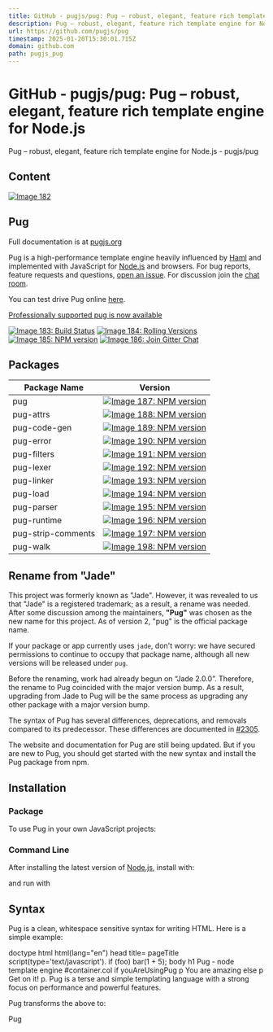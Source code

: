 ```yaml
---
title: GitHub - pugjs/pug: Pug – robust, elegant, feature rich template engine for Node.js
description: Pug – robust, elegant, feature rich template engine for Node.js - pugjs/pug
url: https://github.com/pugjs/pug
timestamp: 2025-01-20T15:30:01.715Z
domain: github.com
path: pugjs_pug
---
```


# GitHub - pugjs/pug: Pug – robust, elegant, feature rich template engine for Node.js


Pug – robust, elegant, feature rich template engine for Node.js - pugjs/pug


## Content

[![Image 182](https://camo.githubusercontent.com/5cdfb20caa55e8f5833718e752040101adc9567ddf5a8bbfac98fc75fcee531e/68747470733a2f2f63646e2e7261776769742e636f6d2f7075676a732f7075672d6c6f676f2f656563343336636565386664396431373236643738333963626539396431663639343639326330632f5356472f7075672d66696e616c2d6c6f676f2d5f2d636f6c6f75722d3132382e737667)](https://pugjs.org/)

Pug
---

[](https://github.com/pugjs/pug?screenshot=true#pug)

Full documentation is at [pugjs.org](https://pugjs.org/)

Pug is a high-performance template engine heavily influenced by [Haml](http://haml.info/) and implemented with JavaScript for [Node.js](http://nodejs.org/) and browsers. For bug reports, feature requests and questions, [open an issue](https://github.com/pugjs/pug/issues/new). For discussion join the [chat room](https://gitter.im/pugjs/pug).

You can test drive Pug online [here](https://pugjs.org/).

[Professionally supported pug is now available](https://tidelift.com/subscription/pkg/npm-pug?utm_source=npm-pug&utm_medium=referral&utm_campaign=readme)

[![Image 183: Build Status](https://camo.githubusercontent.com/e5adcbbf20c903798db63e80a7a8d5b597531a6711cc8ee4bcae4f396f948783/68747470733a2f2f696d672e736869656c64732e696f2f6769746875622f776f726b666c6f772f7374617475732f7075676a732f7075672f546573742f6d61737465723f7374796c653d666f722d7468652d6261646765)](https://github.com/pugjs/pug/actions?query=workflow%3ATest+branch%3Amaster) [![Image 184: Rolling Versions](https://camo.githubusercontent.com/8d1c8a11e6350a864668f5fe227edb6abdecc0187ebed1ac2012db79e2bb7bd2/68747470733a2f2f696d672e736869656c64732e696f2f62616467652f526f6c6c696e6725323056657273696f6e732d456e61626c65642d627269676874677265656e3f7374796c653d666f722d7468652d6261646765)](https://rollingversions.com/pugjs/pug) [![Image 185: NPM version](https://camo.githubusercontent.com/fa3b43751a1f68f86ec640e61071f7e8c98de8bb17ead15e04a586d04e8b5edd/68747470733a2f2f696d672e736869656c64732e696f2f6e706d2f762f7075673f7374796c653d666f722d7468652d6261646765)](https://www.npmjs.com/package/pug) [![Image 186: Join Gitter Chat](https://camo.githubusercontent.com/07dbf09f9ee5e6f5e347837fd826f343b6930efdf2008153f4b42375d4a2ba8b/68747470733a2f2f696d672e736869656c64732e696f2f62616467652f6769747465722d6a6f696e253230636861742532302545322538362539322d627269676874677265656e2e7376673f7374796c653d666f722d7468652d6261646765)](https://gitter.im/pugjs/pug?utm_source=badge&utm_medium=badge&utm_campaign=pr-badge&utm_content=badge)

Packages
--------

[](https://github.com/pugjs/pug?screenshot=true#packages)

| Package Name | Version |
| --- | --- |
| pug | [![Image 187: NPM version](https://camo.githubusercontent.com/fa3b43751a1f68f86ec640e61071f7e8c98de8bb17ead15e04a586d04e8b5edd/68747470733a2f2f696d672e736869656c64732e696f2f6e706d2f762f7075673f7374796c653d666f722d7468652d6261646765)](https://www.npmjs.com/package/pug) |
| pug-attrs | [![Image 188: NPM version](https://camo.githubusercontent.com/4be5caaf451c1994d49e07038352a026484e60560af49f8bf6696e4e4fab7ca2/68747470733a2f2f696d672e736869656c64732e696f2f6e706d2f762f7075672d61747472733f7374796c653d666f722d7468652d6261646765)](https://www.npmjs.com/package/pug-attrs) |
| pug-code-gen | [![Image 189: NPM version](https://camo.githubusercontent.com/7701d363b746b15452422c201b27ed01ba5fa6564ea132dc732fb56bdcedf5f9/68747470733a2f2f696d672e736869656c64732e696f2f6e706d2f762f7075672d636f64652d67656e3f7374796c653d666f722d7468652d6261646765)](https://www.npmjs.com/package/pug-code-gen) |
| pug-error | [![Image 190: NPM version](https://camo.githubusercontent.com/ceb9b4695a45eaea70ad1efb6e45ae65db02a081f28c151bc3e3d47ac0f71340/68747470733a2f2f696d672e736869656c64732e696f2f6e706d2f762f7075672d6572726f723f7374796c653d666f722d7468652d6261646765)](https://www.npmjs.com/package/pug-error) |
| pug-filters | [![Image 191: NPM version](https://camo.githubusercontent.com/d7b4b05536e3219be5e7c65a152284f74cb466047914cec89526d960d93b732c/68747470733a2f2f696d672e736869656c64732e696f2f6e706d2f762f7075672d66696c746572733f7374796c653d666f722d7468652d6261646765)](https://www.npmjs.com/package/pug-filters) |
| pug-lexer | [![Image 192: NPM version](https://camo.githubusercontent.com/c2187bffc6b6d3a716fd227b2cd12a22176f04ef63264714145c8d70082287b1/68747470733a2f2f696d672e736869656c64732e696f2f6e706d2f762f7075672d6c657865723f7374796c653d666f722d7468652d6261646765)](https://www.npmjs.com/package/pug-lexer) |
| pug-linker | [![Image 193: NPM version](https://camo.githubusercontent.com/1ad88df42745b514be19caced6bbfac7f362b75eae47a9a1a777b12b1878b66a/68747470733a2f2f696d672e736869656c64732e696f2f6e706d2f762f7075672d6c696e6b65723f7374796c653d666f722d7468652d6261646765)](https://www.npmjs.com/package/pug-linker) |
| pug-load | [![Image 194: NPM version](https://camo.githubusercontent.com/e57eb47e28c4066d7d1c15d9dfc3d6ae62f59fb0631523904ef14120e0641b0e/68747470733a2f2f696d672e736869656c64732e696f2f6e706d2f762f7075672d6c6f61643f7374796c653d666f722d7468652d6261646765)](https://www.npmjs.com/package/pug-load) |
| pug-parser | [![Image 195: NPM version](https://camo.githubusercontent.com/3529e2180cda21872cace4ab2fae14de3455f1f8cf9596e7f3ce505e96e707dc/68747470733a2f2f696d672e736869656c64732e696f2f6e706d2f762f7075672d7061727365723f7374796c653d666f722d7468652d6261646765)](https://www.npmjs.com/package/pug-parser) |
| pug-runtime | [![Image 196: NPM version](https://camo.githubusercontent.com/a777af892be16bb5aa6b1d8da643735d0c42b560c1424e09d027c9a37340a1f1/68747470733a2f2f696d672e736869656c64732e696f2f6e706d2f762f7075672d72756e74696d653f7374796c653d666f722d7468652d6261646765)](https://www.npmjs.com/package/pug-runtime) |
| pug-strip-comments | [![Image 197: NPM version](https://camo.githubusercontent.com/d004d18af9f5068264779d187a40a7106e48ed5bc8b927ff9cd8ae46cd9160a4/68747470733a2f2f696d672e736869656c64732e696f2f6e706d2f762f7075672d73747269702d636f6d6d656e74733f7374796c653d666f722d7468652d6261646765)](https://www.npmjs.com/package/pug-strip-comments) |
| pug-walk | [![Image 198: NPM version](https://camo.githubusercontent.com/5fe8f1edb5c1405d04ae47a81040dc11d85b50dc4841e666599cb871433ecdaf/68747470733a2f2f696d672e736869656c64732e696f2f6e706d2f762f7075672d77616c6b3f7374796c653d666f722d7468652d6261646765)](https://www.npmjs.com/package/pug-walk) |

Rename from "Jade"
------------------

[](https://github.com/pugjs/pug?screenshot=true#rename-from-jade)

This project was formerly known as "Jade". However, it was revealed to us that "Jade" is a registered trademark; as a result, a rename was needed. After some discussion among the maintainers, **"Pug"** was chosen as the new name for this project. As of version 2, "pug" is the official package name.

If your package or app currently uses `jade`, don't worry: we have secured permissions to continue to occupy that package name, although all new versions will be released under `pug`.

Before the renaming, work had already begun on “Jade 2.0.0”. Therefore, the rename to Pug coincided with the major version bump. As a result, upgrading from Jade to Pug will be the same process as upgrading any other package with a major version bump.

The syntax of Pug has several differences, deprecations, and removals compared to its predecessor. These differences are documented in [#2305](https://github.com/pugjs/pug/issues/2305).

The website and documentation for Pug are still being updated. But if you are new to Pug, you should get started with the new syntax and install the Pug package from npm.

Installation
------------

[](https://github.com/pugjs/pug?screenshot=true#installation)

### Package

[](https://github.com/pugjs/pug?screenshot=true#package)

To use Pug in your own JavaScript projects:

### Command Line

[](https://github.com/pugjs/pug?screenshot=true#command-line)

After installing the latest version of [Node.js](http://nodejs.org/), install with:

and run with

Syntax
------

[](https://github.com/pugjs/pug?screenshot=true#syntax)

Pug is a clean, whitespace sensitive syntax for writing HTML. Here is a simple example:

doctype html
html(lang\="en")
  head
    title\= pageTitle
    script(type\='text/javascript').
      if (foo) bar(1 + 5);
  body
    h1 Pug - node template engine
    #container.col
      if youAreUsingPug
        p You are amazing
      else
        p Get on it!
      p.
        Pug is a terse and simple templating language with a
        strong focus on performance and powerful features.

Pug transforms the above to:

<!DOCTYPE html\>
<html lang\="en"\>
  <head\>
    <title\>Pug</title\>
    <script type\="text/javascript"\>
      if (foo) bar(1 + 5);
    </script\>
  </head\>
  <body\>
    <h1\>Pug - node template engine</h1\>
    <div id\="container" class\="col"\>
      <p\>You are amazing</p\>
      <p\>
        Pug is a terse and simple templating language with a strong focus on
        performance and powerful features.
      </p\>
    </div\>
  </body\>
</html\>

API
---

[](https://github.com/pugjs/pug?screenshot=true#api)

For full API, see [pugjs.org/api/reference.html](https://pugjs.org/api/reference.html)

var pug \= require('pug');

// compile
var fn \= pug.compile('string of pug', options);
var html \= fn(locals);

// render
var html \= pug.render('string of pug', merge(options, locals));

// renderFile
var html \= pug.renderFile('filename.pug', merge(options, locals));

### Options

[](https://github.com/pugjs/pug?screenshot=true#options)

*   `filename` Used in exceptions, and required when using includes
*   `compileDebug` When `false` no debug instrumentation is compiled
*   `pretty` Add pretty-indentation whitespace to output _(`false` by default)_

Browser Support
---------------

[](https://github.com/pugjs/pug?screenshot=true#browser-support)

The latest version of pug can be [downloaded for the browser in standalone form](https://pugjs.org/js/pug.js). It only supports the very latest browsers, though, and is a large file. It is recommended that you pre-compile your pug templates to JavaScript.

To compile a template for use on the client using the command line, do:

$ pug --client --no-debug filename.pug

which will produce `filename.js` containing the compiled template.

Tutorials
---------

[](https://github.com/pugjs/pug?screenshot=true#tutorials)

*   cssdeck interactive [Pug syntax tutorial](http://cssdeck.com/labs/learning-the-jade-templating-engine-syntax)
*   cssdeck interactive [Pug logic tutorial](http://cssdeck.com/labs/jade-templating-tutorial-codecast-part-2)
*   [Pug について。](https://gist.github.com/japboy/5402844) (A Japanese Tutorial)

Implementations in other languages
----------------------------------

[](https://github.com/pugjs/pug?screenshot=true#implementations-in-other-languages)

### Ports in other languages

[](https://github.com/pugjs/pug?screenshot=true#ports-in-other-languages)

Ports to other languages, with very close syntax:

*   [PHP](https://github.com/pug-php/pug)
*   [Java](https://github.com/neuland/jade4j)
*   [Python](https://github.com/kakulukia/pypugjs)
*   [Ruby](https://github.com/yivo/pug-ruby)
*   [C# (ASP.NET Core)](https://github.com/AspNetMonsters/pugzor)
*   [RPG/ILE](https://github.com/WorksOfLiam/apug)

### Equivalents in other languages

[](https://github.com/pugjs/pug?screenshot=true#equivalents-in-other-languages)

Templates engines for other languages with a different syntax, but a similar philosophy:

*   [Scaml for Scala](https://scalate.github.io/scalate/documentation/scaml-reference.html)
*   [Slim for Ruby](https://github.com/slim-template/slim) (should not be confused with Slim PHP framework)
*   [HAML for Ruby](http://haml.info/)

### Framework implementations/adapters

[](https://github.com/pugjs/pug?screenshot=true#framework-implementationsadapters)

Embedded view engines for frameworks:

*   [Laravel](https://github.com/BKWLD/laravel-pug)
*   [Symfony](https://github.com/pug-php/pug-symfony)
*   [Phalcon](https://github.com/pug-php/pug-phalcon)
*   [CodeIgniter](https://github.com/pug-php/ci-pug-engine)
*   [Yii 2](https://github.com/pug-php/pug-yii2)
*   [Slim 3](https://github.com/pug-php/pug-slim)
*   [Silex (implementation example)](https://gist.github.com/kylekatarnls/ba13e4361ab14f4ff5d2a5775eb0cc10)
*   [Lumen](https://github.com/BKWLD/laravel-pug#use-in-lumen)
*   [Rails](https://github.com/yivo/pug-rails)

### CMS plugins

[](https://github.com/pugjs/pug?screenshot=true#cms-plugins)

*   [WordPress](https://github.com/welaika/wordless)

Additional Resources
--------------------

[](https://github.com/pugjs/pug?screenshot=true#additional-resources)

*   [Emacs Mode](https://github.com/brianc/jade-mode)
*   [Vim Syntax](https://github.com/digitaltoad/vim-pug)
*   [TextMate Bundle](http://github.com/miksago/jade-tmbundle)
*   [Coda/SubEtha syntax Mode](https://github.com/aaronmccall/jade.mode)
*   [html2pug](https://github.com/donpark/html2jade) converter
*   [pug2php](https://github.com/SE7ENSKY/jade2php) converter
*   [Pug Server](https://github.com/ctrlaltdev/pug-server) Ideal for building local prototypes apart from any application
*   [cache-pug-templates](https://github.com/ladjs/cache-pug-templates) Cache Pug templates for [Lad](https://github.com/ladjs/lad)/[Koa](https://github.com/koajs/koa)/[Express](https://github.com/expressjs/express)/[Connect](https://github.com/senchalabs/connect) with [Redis](https://redis.io/)
*   [Prettier Plugin](https://github.com/prettier/plugin-pug)

Backers
-------

[](https://github.com/pugjs/pug?screenshot=true#backers)

Support us with a monthly donation and help us continue our activities. \[[Become a backer](https://opencollective.com/pug#backer)\]

[![Image 199](https://camo.githubusercontent.com/9cb77bcb00d9ef4e7da99ac1732ed5a3e626e856156ad6be53d67123737b562b/68747470733a2f2f6f70656e636f6c6c6563746976652e636f6d2f7075672f6261636b65722f302f6176617461722e737667)](https://opencollective.com/pug/backer/0/website) [![Image 200](https://camo.githubusercontent.com/c66206c4d1be61129f630d62eb5b0394adce937a0824010d450a84d860aff257/68747470733a2f2f6f70656e636f6c6c6563746976652e636f6d2f7075672f6261636b65722f312f6176617461722e737667)](https://opencollective.com/pug/backer/1/website) [![Image 201](https://camo.githubusercontent.com/6bea967af3b122a0d25e8180f444e0b36bba2576d525ac0ed043b5be1319c624/68747470733a2f2f6f70656e636f6c6c6563746976652e636f6d2f7075672f6261636b65722f322f6176617461722e737667)](https://opencollective.com/pug/backer/2/website) [![Image 202](https://camo.githubusercontent.com/88d290faf44d25b66928781fdb31aa77ca3954acd57261d417373cb6c9a028f6/68747470733a2f2f6f70656e636f6c6c6563746976652e636f6d2f7075672f6261636b65722f332f6176617461722e737667)](https://opencollective.com/pug/backer/3/website) [![Image 203](https://camo.githubusercontent.com/52e51a701d775ba471da47b7c7c9b6e5382db1c36af65165fce66229df0eb0d2/68747470733a2f2f6f70656e636f6c6c6563746976652e636f6d2f7075672f6261636b65722f342f6176617461722e737667)](https://opencollective.com/pug/backer/4/website) [![Image 204](https://camo.githubusercontent.com/a9c8f8aa4e8a1ee6e005b82462c87c4c7982956d09e28e7c43a30303f47f2c95/68747470733a2f2f6f70656e636f6c6c6563746976652e636f6d2f7075672f6261636b65722f352f6176617461722e737667)](https://opencollective.com/pug/backer/5/website) [![Image 205](https://camo.githubusercontent.com/2185d447567bf0565318ccadba75621c1be8424042def7f3ec0e71b983a5930f/68747470733a2f2f6f70656e636f6c6c6563746976652e636f6d2f7075672f6261636b65722f362f6176617461722e737667)](https://opencollective.com/pug/backer/6/website) [![Image 206](https://camo.githubusercontent.com/5b17d4c913606ffe9b0b137ebfc7bf3b4e7e6b841ef34335e53dfbc1b5e7b49f/68747470733a2f2f6f70656e636f6c6c6563746976652e636f6d2f7075672f6261636b65722f372f6176617461722e737667)](https://opencollective.com/pug/backer/7/website) [![Image 207](https://camo.githubusercontent.com/ad5e9dec4c345b6386c883f211ff5222fe87ce2be770b4ca0827f0a983e7720c/68747470733a2f2f6f70656e636f6c6c6563746976652e636f6d2f7075672f6261636b65722f382f6176617461722e737667)](https://opencollective.com/pug/backer/8/website) [![Image 208](https://camo.githubusercontent.com/faed89489df97dec96f6fce38aa95bbc480a520b09a3b9b2c3042e39ab54a356/68747470733a2f2f6f70656e636f6c6c6563746976652e636f6d2f7075672f6261636b65722f392f6176617461722e737667)](https://opencollective.com/pug/backer/9/website) [![Image 209](https://camo.githubusercontent.com/1c437e280bde64a6d7a5437d3835d9811f1a3cd53ddac70b741400a4c39389f1/68747470733a2f2f6f70656e636f6c6c6563746976652e636f6d2f7075672f6261636b65722f31302f6176617461722e737667)](https://opencollective.com/pug/backer/10/website) [![Image 210](https://camo.githubusercontent.com/105803385542d6da1b0761dd9af24fbc14e5ecbe456afb55b4cf6ece7f07c6e1/68747470733a2f2f6f70656e636f6c6c6563746976652e636f6d2f7075672f6261636b65722f31312f6176617461722e737667)](https://opencollective.com/pug/backer/11/website) [![Image 211](https://camo.githubusercontent.com/cc10812a858b1599cd577f8c0cfa6336ede4ad029463d6abb02eae0575431817/68747470733a2f2f6f70656e636f6c6c6563746976652e636f6d2f7075672f6261636b65722f31322f6176617461722e737667)](https://opencollective.com/pug/backer/12/website) [![Image 212](https://camo.githubusercontent.com/260dd7893ee9ec82fa2bf2efe8d8502e685fdab14a491bba369804862c947e5e/68747470733a2f2f6f70656e636f6c6c6563746976652e636f6d2f7075672f6261636b65722f31332f6176617461722e737667)](https://opencollective.com/pug/backer/13/website) [![Image 213](https://camo.githubusercontent.com/5da5508d0ee51174e29a5b0fab721782c2b9f9e60bc115225bb1f3f4cad08dec/68747470733a2f2f6f70656e636f6c6c6563746976652e636f6d2f7075672f6261636b65722f31342f6176617461722e737667)](https://opencollective.com/pug/backer/14/website) [![Image 214](https://camo.githubusercontent.com/623a367b2c589a345e640ce9a774c10d0b6f7924e6d5c2492eebf25281702e25/68747470733a2f2f6f70656e636f6c6c6563746976652e636f6d2f7075672f6261636b65722f31352f6176617461722e737667)](https://opencollective.com/pug/backer/15/website) [![Image 215](https://camo.githubusercontent.com/0efb932eddd51f960f6c15311e8484d385e7fe6f4130d6891bfeb4ce0effc6a6/68747470733a2f2f6f70656e636f6c6c6563746976652e636f6d2f7075672f6261636b65722f31362f6176617461722e737667)](https://opencollective.com/pug/backer/16/website) [![Image 216](https://camo.githubusercontent.com/72e4f5e06afe5366c089874ae498cc631c6638f2543d31927f72a72853453a37/68747470733a2f2f6f70656e636f6c6c6563746976652e636f6d2f7075672f6261636b65722f31372f6176617461722e737667)](https://opencollective.com/pug/backer/17/website) [![Image 217](https://camo.githubusercontent.com/753c323313182e2de490e7ff01db7d1afbbca8a3ec12dfc9b560db53489b2d32/68747470733a2f2f6f70656e636f6c6c6563746976652e636f6d2f7075672f6261636b65722f31382f6176617461722e737667)](https://opencollective.com/pug/backer/18/website) [![Image 218](https://camo.githubusercontent.com/8a9c2347c9e5252a79ced0fc5293a01626a71bb53748a60d81381152951c86d0/68747470733a2f2f6f70656e636f6c6c6563746976652e636f6d2f7075672f6261636b65722f31392f6176617461722e737667)](https://opencollective.com/pug/backer/19/website) [![Image 219](https://camo.githubusercontent.com/0ddd9d4b423d09213a44098ca707db019b257286d1248d39c104cad6b779390d/68747470733a2f2f6f70656e636f6c6c6563746976652e636f6d2f7075672f6261636b65722f32302f6176617461722e737667)](https://opencollective.com/pug/backer/20/website) [![Image 220](https://camo.githubusercontent.com/61da2ba95f7e91e2ec8d04c5034f155b696cae99de07c2428a852d54b91dbd2a/68747470733a2f2f6f70656e636f6c6c6563746976652e636f6d2f7075672f6261636b65722f32312f6176617461722e737667)](https://opencollective.com/pug/backer/21/website) [![Image 221](https://camo.githubusercontent.com/3cca787b04e87c0fb9f75703044a81504260976b84ed494cc77bf6c84c3a375b/68747470733a2f2f6f70656e636f6c6c6563746976652e636f6d2f7075672f6261636b65722f32322f6176617461722e737667)](https://opencollective.com/pug/backer/22/website) [![Image 222](https://camo.githubusercontent.com/64476dd9db868db44e5a7e1439ef530ab5922facd4838e61b1655936824c8dfe/68747470733a2f2f6f70656e636f6c6c6563746976652e636f6d2f7075672f6261636b65722f32332f6176617461722e737667)](https://opencollective.com/pug/backer/23/website) [![Image 223](https://camo.githubusercontent.com/27ae2f4150bc7b3354b30055332ea384eea2920b024cbe2764c2f112e52fc065/68747470733a2f2f6f70656e636f6c6c6563746976652e636f6d2f7075672f6261636b65722f32342f6176617461722e737667)](https://opencollective.com/pug/backer/24/website) [![Image 224](https://camo.githubusercontent.com/5503d47e9a8d8ebf4c7328392e2302724dee2031fb384e261097c5acefcb3379/68747470733a2f2f6f70656e636f6c6c6563746976652e636f6d2f7075672f6261636b65722f32352f6176617461722e737667)](https://opencollective.com/pug/backer/25/website) [![Image 225](https://camo.githubusercontent.com/fdc9ffe4d32a0e6283514e26321eb790b18cd5fa1c513f836aced2576fd392fd/68747470733a2f2f6f70656e636f6c6c6563746976652e636f6d2f7075672f6261636b65722f32362f6176617461722e737667)](https://opencollective.com/pug/backer/26/website) [![Image 226](https://camo.githubusercontent.com/088a39589ce0f1aa7eb5719a53050112ef36515d00e17c99e400df60e8cb8cb2/68747470733a2f2f6f70656e636f6c6c6563746976652e636f6d2f7075672f6261636b65722f32372f6176617461722e737667)](https://opencollective.com/pug/backer/27/website) [![Image 227](https://camo.githubusercontent.com/9a079c2e1e58728dee97a505df549b1f119dc97f0909bf69c0f086b01b2a52c9/68747470733a2f2f6f70656e636f6c6c6563746976652e636f6d2f7075672f6261636b65722f32382f6176617461722e737667)](https://opencollective.com/pug/backer/28/website) [![Image 228](https://camo.githubusercontent.com/6c7ec8a859866c8797b110b93ba340ba17d90abf98a3dfa94a86937b390922eb/68747470733a2f2f6f70656e636f6c6c6563746976652e636f6d2f7075672f6261636b65722f32392f6176617461722e737667)](https://opencollective.com/pug/backer/29/website)

Sponsors
--------

[](https://github.com/pugjs/pug?screenshot=true#sponsors)

Become a sponsor and get your logo on our README on GitHub with a link to your site. \[[Become a sponsor](https://opencollective.com/pug#sponsor)\]

[![Image 229](https://camo.githubusercontent.com/a39a1182313025cc10e7ee9f8f36daff8f58a151339a15e725d964852ef9351a/68747470733a2f2f6f70656e636f6c6c6563746976652e636f6d2f7075672f73706f6e736f722f302f6176617461722e737667)](https://opencollective.com/pug/sponsor/0/website) [![Image 230](https://camo.githubusercontent.com/69cb55d9a52d71472e263b66d21df5b9c02098e49e6229649d00366d73eb6c21/68747470733a2f2f6f70656e636f6c6c6563746976652e636f6d2f7075672f73706f6e736f722f312f6176617461722e737667)](https://opencollective.com/pug/sponsor/1/website) [![Image 231](https://camo.githubusercontent.com/c35683a9d9be057bf9e4890d16291b7a5facdbb8845b8a5217c7a5372756fda5/68747470733a2f2f6f70656e636f6c6c6563746976652e636f6d2f7075672f73706f6e736f722f322f6176617461722e737667)](https://opencollective.com/pug/sponsor/2/website) [![Image 232](https://camo.githubusercontent.com/6d48b6d260cb1f133d9a439b6d5e4c18e9903dcdc0cfa395dc69c2fc8281bb0b/68747470733a2f2f6f70656e636f6c6c6563746976652e636f6d2f7075672f73706f6e736f722f332f6176617461722e737667)](https://opencollective.com/pug/sponsor/3/website) [![Image 233](https://camo.githubusercontent.com/08478db7445d2cb9e832e0ecb176d3ead9fafd29264a5872ac8e618454587ffe/68747470733a2f2f6f70656e636f6c6c6563746976652e636f6d2f7075672f73706f6e736f722f342f6176617461722e737667)](https://opencollective.com/pug/sponsor/4/website) [![Image 234](https://camo.githubusercontent.com/6bb9db0f0dc40d389327171da0c0dc4edf619d1b3a90adeb2296a37e6fa78e02/68747470733a2f2f6f70656e636f6c6c6563746976652e636f6d2f7075672f73706f6e736f722f352f6176617461722e737667)](https://opencollective.com/pug/sponsor/5/website) [![Image 235](https://camo.githubusercontent.com/6ecc22ea77f08daeb14a4571229adb9ee942b0ba7abff957ff511cfe86436aca/68747470733a2f2f6f70656e636f6c6c6563746976652e636f6d2f7075672f73706f6e736f722f362f6176617461722e737667)](https://opencollective.com/pug/sponsor/6/website) [![Image 236](https://camo.githubusercontent.com/11aa1c3aded1632c9a625c5ebf85db62851075a16102e5fc03bb584ee085f429/68747470733a2f2f6f70656e636f6c6c6563746976652e636f6d2f7075672f73706f6e736f722f372f6176617461722e737667)](https://opencollective.com/pug/sponsor/7/website) [![Image 237](https://camo.githubusercontent.com/84772ab9e1ae4bd81cd3846a4b6f325a2e93b369d55a77505029a32fbe146e85/68747470733a2f2f6f70656e636f6c6c6563746976652e636f6d2f7075672f73706f6e736f722f382f6176617461722e737667)](https://opencollective.com/pug/sponsor/8/website) [![Image 238](https://camo.githubusercontent.com/6ef7a83684203811cc0146469e07eaa7c25aee27183b4d83f25aea508b7698c2/68747470733a2f2f6f70656e636f6c6c6563746976652e636f6d2f7075672f73706f6e736f722f392f6176617461722e737667)](https://opencollective.com/pug/sponsor/9/website) [![Image 239](https://camo.githubusercontent.com/38c2fc70a6090e06153105140447b489065c303d88bc414fee694f9c4b3e55c1/68747470733a2f2f6f70656e636f6c6c6563746976652e636f6d2f7075672f73706f6e736f722f31302f6176617461722e737667)](https://opencollective.com/pug/sponsor/10/website) [![Image 240](https://camo.githubusercontent.com/dca6dda936975c4363147b15f9e0aaa8215e454e96aca90505734871f6584c0c/68747470733a2f2f6f70656e636f6c6c6563746976652e636f6d2f7075672f73706f6e736f722f31312f6176617461722e737667)](https://opencollective.com/pug/sponsor/11/website) [![Image 241](https://camo.githubusercontent.com/2db36e4747c27af65ae7a2c79540a64ac8f8bdf8ec83495161da9a7e81ebc9cb/68747470733a2f2f6f70656e636f6c6c6563746976652e636f6d2f7075672f73706f6e736f722f31322f6176617461722e737667)](https://opencollective.com/pug/sponsor/12/website) [![Image 242](https://camo.githubusercontent.com/425a742a1b4fe5b74ad5f935e4cf2213acd4f178689efe2c61dcd78b46f9fdcc/68747470733a2f2f6f70656e636f6c6c6563746976652e636f6d2f7075672f73706f6e736f722f31332f6176617461722e737667)](https://opencollective.com/pug/sponsor/13/website) [![Image 243](https://camo.githubusercontent.com/048bf66c008a26841c68de6afa2d96ee120f60facc400c87daa56f9bc04db7f5/68747470733a2f2f6f70656e636f6c6c6563746976652e636f6d2f7075672f73706f6e736f722f31342f6176617461722e737667)](https://opencollective.com/pug/sponsor/14/website) [![Image 244](https://camo.githubusercontent.com/415f150436d9d78ee76821f83956b6358e65a34c5aafa34ec1be85240ed881f3/68747470733a2f2f6f70656e636f6c6c6563746976652e636f6d2f7075672f73706f6e736f722f31352f6176617461722e737667)](https://opencollective.com/pug/sponsor/15/website) [![Image 245](https://camo.githubusercontent.com/d2ad4a69f81ada551f508ecc8991c2f1cc8d3cc55534702b9b44ca7649cfd2c2/68747470733a2f2f6f70656e636f6c6c6563746976652e636f6d2f7075672f73706f6e736f722f31362f6176617461722e737667)](https://opencollective.com/pug/sponsor/16/website) [![Image 246](https://camo.githubusercontent.com/f720056bf0594507c94975884e3bc7cdd094c23ec0e87b09f2e4d2eef463f7a4/68747470733a2f2f6f70656e636f6c6c6563746976652e636f6d2f7075672f73706f6e736f722f31372f6176617461722e737667)](https://opencollective.com/pug/sponsor/17/website) [![Image 247](https://camo.githubusercontent.com/3127173761da843a3e30fea5ec8b7ec616b300b7ae82f8d48047038208c25fed/68747470733a2f2f6f70656e636f6c6c6563746976652e636f6d2f7075672f73706f6e736f722f31382f6176617461722e737667)](https://opencollective.com/pug/sponsor/18/website) [![Image 248](https://camo.githubusercontent.com/462d4bf882c7e6da7013d41afec361babdeccb9fd319ab4d7aa36866610916b0/68747470733a2f2f6f70656e636f6c6c6563746976652e636f6d2f7075672f73706f6e736f722f31392f6176617461722e737667)](https://opencollective.com/pug/sponsor/19/website) [![Image 249](https://camo.githubusercontent.com/32afe3fda79b67819b8769942dca743b6968357c88fb44f8e4f259eac928a8b1/68747470733a2f2f6f70656e636f6c6c6563746976652e636f6d2f7075672f73706f6e736f722f32302f6176617461722e737667)](https://opencollective.com/pug/sponsor/20/website) [![Image 250](https://camo.githubusercontent.com/79f68c430b8767298c0f3267d9e7da6acdbbb81852fa6d578bad9bf3f43002bd/68747470733a2f2f6f70656e636f6c6c6563746976652e636f6d2f7075672f73706f6e736f722f32312f6176617461722e737667)](https://opencollective.com/pug/sponsor/21/website) [![Image 251](https://camo.githubusercontent.com/29c96cf8992705072f07ee18fdd7225ca4c04167a26e234adac4a16e4610a93e/68747470733a2f2f6f70656e636f6c6c6563746976652e636f6d2f7075672f73706f6e736f722f32322f6176617461722e737667)](https://opencollective.com/pug/sponsor/22/website) [![Image 252](https://camo.githubusercontent.com/090bc3223ff78d1a67b1d6d1c2523518d6f8b35148fd6cf53e6cb6db6fdcfb2d/68747470733a2f2f6f70656e636f6c6c6563746976652e636f6d2f7075672f73706f6e736f722f32332f6176617461722e737667)](https://opencollective.com/pug/sponsor/23/website) [![Image 253](https://camo.githubusercontent.com/9949631bbdc425328335bd2a6da82d00bd081c7c8e3ea44c96d182766c3059d7/68747470733a2f2f6f70656e636f6c6c6563746976652e636f6d2f7075672f73706f6e736f722f32342f6176617461722e737667)](https://opencollective.com/pug/sponsor/24/website) [![Image 254](https://camo.githubusercontent.com/64771a1ac71a37adea9b58628dcd576c7b0ae4a5df2b006bd48cf3071308a08a/68747470733a2f2f6f70656e636f6c6c6563746976652e636f6d2f7075672f73706f6e736f722f32352f6176617461722e737667)](https://opencollective.com/pug/sponsor/25/website) [![Image 255](https://camo.githubusercontent.com/22a5bd9fc81b0251f353735cfe671fdc188fc5d75cca7d2807f52314e1f35055/68747470733a2f2f6f70656e636f6c6c6563746976652e636f6d2f7075672f73706f6e736f722f32362f6176617461722e737667)](https://opencollective.com/pug/sponsor/26/website) [![Image 256](https://camo.githubusercontent.com/c475ddfcc73f76e5d9c6d978c32a993c51045986e97895109b900b7ecf2eb5de/68747470733a2f2f6f70656e636f6c6c6563746976652e636f6d2f7075672f73706f6e736f722f32372f6176617461722e737667)](https://opencollective.com/pug/sponsor/27/website) [![Image 257](https://camo.githubusercontent.com/7c53652f32d13de0496cb3ce056363e6b6ca865891f6c5e995cc3dcc41d35601/68747470733a2f2f6f70656e636f6c6c6563746976652e636f6d2f7075672f73706f6e736f722f32382f6176617461722e737667)](https://opencollective.com/pug/sponsor/28/website) [![Image 258](https://camo.githubusercontent.com/d6539a59982dc0bbf3044cd558780057ffac2048bd06f39f9fdd54b3452267eb/68747470733a2f2f6f70656e636f6c6c6563746976652e636f6d2f7075672f73706f6e736f722f32392f6176617461722e737667)](https://opencollective.com/pug/sponsor/29/website)

License
-------

[](https://github.com/pugjs/pug?screenshot=true#license)

MIT

## Metadata

```json
{
  "title": "GitHub - pugjs/pug: Pug – robust, elegant, feature rich template engine for Node.js",
  "description": "Pug – robust, elegant, feature rich template engine for Node.js - pugjs/pug",
  "url": "https://github.com/pugjs/pug?screenshot=true",
  "content": "[![Image 182](https://camo.githubusercontent.com/5cdfb20caa55e8f5833718e752040101adc9567ddf5a8bbfac98fc75fcee531e/68747470733a2f2f63646e2e7261776769742e636f6d2f7075676a732f7075672d6c6f676f2f656563343336636565386664396431373236643738333963626539396431663639343639326330632f5356472f7075672d66696e616c2d6c6f676f2d5f2d636f6c6f75722d3132382e737667)](https://pugjs.org/)\n\nPug\n---\n\n[](https://github.com/pugjs/pug?screenshot=true#pug)\n\nFull documentation is at [pugjs.org](https://pugjs.org/)\n\nPug is a high-performance template engine heavily influenced by [Haml](http://haml.info/) and implemented with JavaScript for [Node.js](http://nodejs.org/) and browsers. For bug reports, feature requests and questions, [open an issue](https://github.com/pugjs/pug/issues/new). For discussion join the [chat room](https://gitter.im/pugjs/pug).\n\nYou can test drive Pug online [here](https://pugjs.org/).\n\n[Professionally supported pug is now available](https://tidelift.com/subscription/pkg/npm-pug?utm_source=npm-pug&utm_medium=referral&utm_campaign=readme)\n\n[![Image 183: Build Status](https://camo.githubusercontent.com/e5adcbbf20c903798db63e80a7a8d5b597531a6711cc8ee4bcae4f396f948783/68747470733a2f2f696d672e736869656c64732e696f2f6769746875622f776f726b666c6f772f7374617475732f7075676a732f7075672f546573742f6d61737465723f7374796c653d666f722d7468652d6261646765)](https://github.com/pugjs/pug/actions?query=workflow%3ATest+branch%3Amaster) [![Image 184: Rolling Versions](https://camo.githubusercontent.com/8d1c8a11e6350a864668f5fe227edb6abdecc0187ebed1ac2012db79e2bb7bd2/68747470733a2f2f696d672e736869656c64732e696f2f62616467652f526f6c6c696e6725323056657273696f6e732d456e61626c65642d627269676874677265656e3f7374796c653d666f722d7468652d6261646765)](https://rollingversions.com/pugjs/pug) [![Image 185: NPM version](https://camo.githubusercontent.com/fa3b43751a1f68f86ec640e61071f7e8c98de8bb17ead15e04a586d04e8b5edd/68747470733a2f2f696d672e736869656c64732e696f2f6e706d2f762f7075673f7374796c653d666f722d7468652d6261646765)](https://www.npmjs.com/package/pug) [![Image 186: Join Gitter Chat](https://camo.githubusercontent.com/07dbf09f9ee5e6f5e347837fd826f343b6930efdf2008153f4b42375d4a2ba8b/68747470733a2f2f696d672e736869656c64732e696f2f62616467652f6769747465722d6a6f696e253230636861742532302545322538362539322d627269676874677265656e2e7376673f7374796c653d666f722d7468652d6261646765)](https://gitter.im/pugjs/pug?utm_source=badge&utm_medium=badge&utm_campaign=pr-badge&utm_content=badge)\n\nPackages\n--------\n\n[](https://github.com/pugjs/pug?screenshot=true#packages)\n\n| Package Name | Version |\n| --- | --- |\n| pug | [![Image 187: NPM version](https://camo.githubusercontent.com/fa3b43751a1f68f86ec640e61071f7e8c98de8bb17ead15e04a586d04e8b5edd/68747470733a2f2f696d672e736869656c64732e696f2f6e706d2f762f7075673f7374796c653d666f722d7468652d6261646765)](https://www.npmjs.com/package/pug) |\n| pug-attrs | [![Image 188: NPM version](https://camo.githubusercontent.com/4be5caaf451c1994d49e07038352a026484e60560af49f8bf6696e4e4fab7ca2/68747470733a2f2f696d672e736869656c64732e696f2f6e706d2f762f7075672d61747472733f7374796c653d666f722d7468652d6261646765)](https://www.npmjs.com/package/pug-attrs) |\n| pug-code-gen | [![Image 189: NPM version](https://camo.githubusercontent.com/7701d363b746b15452422c201b27ed01ba5fa6564ea132dc732fb56bdcedf5f9/68747470733a2f2f696d672e736869656c64732e696f2f6e706d2f762f7075672d636f64652d67656e3f7374796c653d666f722d7468652d6261646765)](https://www.npmjs.com/package/pug-code-gen) |\n| pug-error | [![Image 190: NPM version](https://camo.githubusercontent.com/ceb9b4695a45eaea70ad1efb6e45ae65db02a081f28c151bc3e3d47ac0f71340/68747470733a2f2f696d672e736869656c64732e696f2f6e706d2f762f7075672d6572726f723f7374796c653d666f722d7468652d6261646765)](https://www.npmjs.com/package/pug-error) |\n| pug-filters | [![Image 191: NPM version](https://camo.githubusercontent.com/d7b4b05536e3219be5e7c65a152284f74cb466047914cec89526d960d93b732c/68747470733a2f2f696d672e736869656c64732e696f2f6e706d2f762f7075672d66696c746572733f7374796c653d666f722d7468652d6261646765)](https://www.npmjs.com/package/pug-filters) |\n| pug-lexer | [![Image 192: NPM version](https://camo.githubusercontent.com/c2187bffc6b6d3a716fd227b2cd12a22176f04ef63264714145c8d70082287b1/68747470733a2f2f696d672e736869656c64732e696f2f6e706d2f762f7075672d6c657865723f7374796c653d666f722d7468652d6261646765)](https://www.npmjs.com/package/pug-lexer) |\n| pug-linker | [![Image 193: NPM version](https://camo.githubusercontent.com/1ad88df42745b514be19caced6bbfac7f362b75eae47a9a1a777b12b1878b66a/68747470733a2f2f696d672e736869656c64732e696f2f6e706d2f762f7075672d6c696e6b65723f7374796c653d666f722d7468652d6261646765)](https://www.npmjs.com/package/pug-linker) |\n| pug-load | [![Image 194: NPM version](https://camo.githubusercontent.com/e57eb47e28c4066d7d1c15d9dfc3d6ae62f59fb0631523904ef14120e0641b0e/68747470733a2f2f696d672e736869656c64732e696f2f6e706d2f762f7075672d6c6f61643f7374796c653d666f722d7468652d6261646765)](https://www.npmjs.com/package/pug-load) |\n| pug-parser | [![Image 195: NPM version](https://camo.githubusercontent.com/3529e2180cda21872cace4ab2fae14de3455f1f8cf9596e7f3ce505e96e707dc/68747470733a2f2f696d672e736869656c64732e696f2f6e706d2f762f7075672d7061727365723f7374796c653d666f722d7468652d6261646765)](https://www.npmjs.com/package/pug-parser) |\n| pug-runtime | [![Image 196: NPM version](https://camo.githubusercontent.com/a777af892be16bb5aa6b1d8da643735d0c42b560c1424e09d027c9a37340a1f1/68747470733a2f2f696d672e736869656c64732e696f2f6e706d2f762f7075672d72756e74696d653f7374796c653d666f722d7468652d6261646765)](https://www.npmjs.com/package/pug-runtime) |\n| pug-strip-comments | [![Image 197: NPM version](https://camo.githubusercontent.com/d004d18af9f5068264779d187a40a7106e48ed5bc8b927ff9cd8ae46cd9160a4/68747470733a2f2f696d672e736869656c64732e696f2f6e706d2f762f7075672d73747269702d636f6d6d656e74733f7374796c653d666f722d7468652d6261646765)](https://www.npmjs.com/package/pug-strip-comments) |\n| pug-walk | [![Image 198: NPM version](https://camo.githubusercontent.com/5fe8f1edb5c1405d04ae47a81040dc11d85b50dc4841e666599cb871433ecdaf/68747470733a2f2f696d672e736869656c64732e696f2f6e706d2f762f7075672d77616c6b3f7374796c653d666f722d7468652d6261646765)](https://www.npmjs.com/package/pug-walk) |\n\nRename from \"Jade\"\n------------------\n\n[](https://github.com/pugjs/pug?screenshot=true#rename-from-jade)\n\nThis project was formerly known as \"Jade\". However, it was revealed to us that \"Jade\" is a registered trademark; as a result, a rename was needed. After some discussion among the maintainers, **\"Pug\"** was chosen as the new name for this project. As of version 2, \"pug\" is the official package name.\n\nIf your package or app currently uses `jade`, don't worry: we have secured permissions to continue to occupy that package name, although all new versions will be released under `pug`.\n\nBefore the renaming, work had already begun on “Jade 2.0.0”. Therefore, the rename to Pug coincided with the major version bump. As a result, upgrading from Jade to Pug will be the same process as upgrading any other package with a major version bump.\n\nThe syntax of Pug has several differences, deprecations, and removals compared to its predecessor. These differences are documented in [#2305](https://github.com/pugjs/pug/issues/2305).\n\nThe website and documentation for Pug are still being updated. But if you are new to Pug, you should get started with the new syntax and install the Pug package from npm.\n\nInstallation\n------------\n\n[](https://github.com/pugjs/pug?screenshot=true#installation)\n\n### Package\n\n[](https://github.com/pugjs/pug?screenshot=true#package)\n\nTo use Pug in your own JavaScript projects:\n\n### Command Line\n\n[](https://github.com/pugjs/pug?screenshot=true#command-line)\n\nAfter installing the latest version of [Node.js](http://nodejs.org/), install with:\n\nand run with\n\nSyntax\n------\n\n[](https://github.com/pugjs/pug?screenshot=true#syntax)\n\nPug is a clean, whitespace sensitive syntax for writing HTML. Here is a simple example:\n\ndoctype html\nhtml(lang\\=\"en\")\n  head\n    title\\= pageTitle\n    script(type\\='text/javascript').\n      if (foo) bar(1 + 5);\n  body\n    h1 Pug - node template engine\n    #container.col\n      if youAreUsingPug\n        p You are amazing\n      else\n        p Get on it!\n      p.\n        Pug is a terse and simple templating language with a\n        strong focus on performance and powerful features.\n\nPug transforms the above to:\n\n<!DOCTYPE html\\>\n<html lang\\=\"en\"\\>\n  <head\\>\n    <title\\>Pug</title\\>\n    <script type\\=\"text/javascript\"\\>\n      if (foo) bar(1 + 5);\n    </script\\>\n  </head\\>\n  <body\\>\n    <h1\\>Pug - node template engine</h1\\>\n    <div id\\=\"container\" class\\=\"col\"\\>\n      <p\\>You are amazing</p\\>\n      <p\\>\n        Pug is a terse and simple templating language with a strong focus on\n        performance and powerful features.\n      </p\\>\n    </div\\>\n  </body\\>\n</html\\>\n\nAPI\n---\n\n[](https://github.com/pugjs/pug?screenshot=true#api)\n\nFor full API, see [pugjs.org/api/reference.html](https://pugjs.org/api/reference.html)\n\nvar pug \\= require('pug');\n\n// compile\nvar fn \\= pug.compile('string of pug', options);\nvar html \\= fn(locals);\n\n// render\nvar html \\= pug.render('string of pug', merge(options, locals));\n\n// renderFile\nvar html \\= pug.renderFile('filename.pug', merge(options, locals));\n\n### Options\n\n[](https://github.com/pugjs/pug?screenshot=true#options)\n\n*   `filename` Used in exceptions, and required when using includes\n*   `compileDebug` When `false` no debug instrumentation is compiled\n*   `pretty` Add pretty-indentation whitespace to output _(`false` by default)_\n\nBrowser Support\n---------------\n\n[](https://github.com/pugjs/pug?screenshot=true#browser-support)\n\nThe latest version of pug can be [downloaded for the browser in standalone form](https://pugjs.org/js/pug.js). It only supports the very latest browsers, though, and is a large file. It is recommended that you pre-compile your pug templates to JavaScript.\n\nTo compile a template for use on the client using the command line, do:\n\n$ pug --client --no-debug filename.pug\n\nwhich will produce `filename.js` containing the compiled template.\n\nTutorials\n---------\n\n[](https://github.com/pugjs/pug?screenshot=true#tutorials)\n\n*   cssdeck interactive [Pug syntax tutorial](http://cssdeck.com/labs/learning-the-jade-templating-engine-syntax)\n*   cssdeck interactive [Pug logic tutorial](http://cssdeck.com/labs/jade-templating-tutorial-codecast-part-2)\n*   [Pug について。](https://gist.github.com/japboy/5402844) (A Japanese Tutorial)\n\nImplementations in other languages\n----------------------------------\n\n[](https://github.com/pugjs/pug?screenshot=true#implementations-in-other-languages)\n\n### Ports in other languages\n\n[](https://github.com/pugjs/pug?screenshot=true#ports-in-other-languages)\n\nPorts to other languages, with very close syntax:\n\n*   [PHP](https://github.com/pug-php/pug)\n*   [Java](https://github.com/neuland/jade4j)\n*   [Python](https://github.com/kakulukia/pypugjs)\n*   [Ruby](https://github.com/yivo/pug-ruby)\n*   [C# (ASP.NET Core)](https://github.com/AspNetMonsters/pugzor)\n*   [RPG/ILE](https://github.com/WorksOfLiam/apug)\n\n### Equivalents in other languages\n\n[](https://github.com/pugjs/pug?screenshot=true#equivalents-in-other-languages)\n\nTemplates engines for other languages with a different syntax, but a similar philosophy:\n\n*   [Scaml for Scala](https://scalate.github.io/scalate/documentation/scaml-reference.html)\n*   [Slim for Ruby](https://github.com/slim-template/slim) (should not be confused with Slim PHP framework)\n*   [HAML for Ruby](http://haml.info/)\n\n### Framework implementations/adapters\n\n[](https://github.com/pugjs/pug?screenshot=true#framework-implementationsadapters)\n\nEmbedded view engines for frameworks:\n\n*   [Laravel](https://github.com/BKWLD/laravel-pug)\n*   [Symfony](https://github.com/pug-php/pug-symfony)\n*   [Phalcon](https://github.com/pug-php/pug-phalcon)\n*   [CodeIgniter](https://github.com/pug-php/ci-pug-engine)\n*   [Yii 2](https://github.com/pug-php/pug-yii2)\n*   [Slim 3](https://github.com/pug-php/pug-slim)\n*   [Silex (implementation example)](https://gist.github.com/kylekatarnls/ba13e4361ab14f4ff5d2a5775eb0cc10)\n*   [Lumen](https://github.com/BKWLD/laravel-pug#use-in-lumen)\n*   [Rails](https://github.com/yivo/pug-rails)\n\n### CMS plugins\n\n[](https://github.com/pugjs/pug?screenshot=true#cms-plugins)\n\n*   [WordPress](https://github.com/welaika/wordless)\n\nAdditional Resources\n--------------------\n\n[](https://github.com/pugjs/pug?screenshot=true#additional-resources)\n\n*   [Emacs Mode](https://github.com/brianc/jade-mode)\n*   [Vim Syntax](https://github.com/digitaltoad/vim-pug)\n*   [TextMate Bundle](http://github.com/miksago/jade-tmbundle)\n*   [Coda/SubEtha syntax Mode](https://github.com/aaronmccall/jade.mode)\n*   [html2pug](https://github.com/donpark/html2jade) converter\n*   [pug2php](https://github.com/SE7ENSKY/jade2php) converter\n*   [Pug Server](https://github.com/ctrlaltdev/pug-server) Ideal for building local prototypes apart from any application\n*   [cache-pug-templates](https://github.com/ladjs/cache-pug-templates) Cache Pug templates for [Lad](https://github.com/ladjs/lad)/[Koa](https://github.com/koajs/koa)/[Express](https://github.com/expressjs/express)/[Connect](https://github.com/senchalabs/connect) with [Redis](https://redis.io/)\n*   [Prettier Plugin](https://github.com/prettier/plugin-pug)\n\nBackers\n-------\n\n[](https://github.com/pugjs/pug?screenshot=true#backers)\n\nSupport us with a monthly donation and help us continue our activities. \\[[Become a backer](https://opencollective.com/pug#backer)\\]\n\n[![Image 199](https://camo.githubusercontent.com/9cb77bcb00d9ef4e7da99ac1732ed5a3e626e856156ad6be53d67123737b562b/68747470733a2f2f6f70656e636f6c6c6563746976652e636f6d2f7075672f6261636b65722f302f6176617461722e737667)](https://opencollective.com/pug/backer/0/website) [![Image 200](https://camo.githubusercontent.com/c66206c4d1be61129f630d62eb5b0394adce937a0824010d450a84d860aff257/68747470733a2f2f6f70656e636f6c6c6563746976652e636f6d2f7075672f6261636b65722f312f6176617461722e737667)](https://opencollective.com/pug/backer/1/website) [![Image 201](https://camo.githubusercontent.com/6bea967af3b122a0d25e8180f444e0b36bba2576d525ac0ed043b5be1319c624/68747470733a2f2f6f70656e636f6c6c6563746976652e636f6d2f7075672f6261636b65722f322f6176617461722e737667)](https://opencollective.com/pug/backer/2/website) [![Image 202](https://camo.githubusercontent.com/88d290faf44d25b66928781fdb31aa77ca3954acd57261d417373cb6c9a028f6/68747470733a2f2f6f70656e636f6c6c6563746976652e636f6d2f7075672f6261636b65722f332f6176617461722e737667)](https://opencollective.com/pug/backer/3/website) [![Image 203](https://camo.githubusercontent.com/52e51a701d775ba471da47b7c7c9b6e5382db1c36af65165fce66229df0eb0d2/68747470733a2f2f6f70656e636f6c6c6563746976652e636f6d2f7075672f6261636b65722f342f6176617461722e737667)](https://opencollective.com/pug/backer/4/website) [![Image 204](https://camo.githubusercontent.com/a9c8f8aa4e8a1ee6e005b82462c87c4c7982956d09e28e7c43a30303f47f2c95/68747470733a2f2f6f70656e636f6c6c6563746976652e636f6d2f7075672f6261636b65722f352f6176617461722e737667)](https://opencollective.com/pug/backer/5/website) [![Image 205](https://camo.githubusercontent.com/2185d447567bf0565318ccadba75621c1be8424042def7f3ec0e71b983a5930f/68747470733a2f2f6f70656e636f6c6c6563746976652e636f6d2f7075672f6261636b65722f362f6176617461722e737667)](https://opencollective.com/pug/backer/6/website) [![Image 206](https://camo.githubusercontent.com/5b17d4c913606ffe9b0b137ebfc7bf3b4e7e6b841ef34335e53dfbc1b5e7b49f/68747470733a2f2f6f70656e636f6c6c6563746976652e636f6d2f7075672f6261636b65722f372f6176617461722e737667)](https://opencollective.com/pug/backer/7/website) [![Image 207](https://camo.githubusercontent.com/ad5e9dec4c345b6386c883f211ff5222fe87ce2be770b4ca0827f0a983e7720c/68747470733a2f2f6f70656e636f6c6c6563746976652e636f6d2f7075672f6261636b65722f382f6176617461722e737667)](https://opencollective.com/pug/backer/8/website) [![Image 208](https://camo.githubusercontent.com/faed89489df97dec96f6fce38aa95bbc480a520b09a3b9b2c3042e39ab54a356/68747470733a2f2f6f70656e636f6c6c6563746976652e636f6d2f7075672f6261636b65722f392f6176617461722e737667)](https://opencollective.com/pug/backer/9/website) [![Image 209](https://camo.githubusercontent.com/1c437e280bde64a6d7a5437d3835d9811f1a3cd53ddac70b741400a4c39389f1/68747470733a2f2f6f70656e636f6c6c6563746976652e636f6d2f7075672f6261636b65722f31302f6176617461722e737667)](https://opencollective.com/pug/backer/10/website) [![Image 210](https://camo.githubusercontent.com/105803385542d6da1b0761dd9af24fbc14e5ecbe456afb55b4cf6ece7f07c6e1/68747470733a2f2f6f70656e636f6c6c6563746976652e636f6d2f7075672f6261636b65722f31312f6176617461722e737667)](https://opencollective.com/pug/backer/11/website) [![Image 211](https://camo.githubusercontent.com/cc10812a858b1599cd577f8c0cfa6336ede4ad029463d6abb02eae0575431817/68747470733a2f2f6f70656e636f6c6c6563746976652e636f6d2f7075672f6261636b65722f31322f6176617461722e737667)](https://opencollective.com/pug/backer/12/website) [![Image 212](https://camo.githubusercontent.com/260dd7893ee9ec82fa2bf2efe8d8502e685fdab14a491bba369804862c947e5e/68747470733a2f2f6f70656e636f6c6c6563746976652e636f6d2f7075672f6261636b65722f31332f6176617461722e737667)](https://opencollective.com/pug/backer/13/website) [![Image 213](https://camo.githubusercontent.com/5da5508d0ee51174e29a5b0fab721782c2b9f9e60bc115225bb1f3f4cad08dec/68747470733a2f2f6f70656e636f6c6c6563746976652e636f6d2f7075672f6261636b65722f31342f6176617461722e737667)](https://opencollective.com/pug/backer/14/website) [![Image 214](https://camo.githubusercontent.com/623a367b2c589a345e640ce9a774c10d0b6f7924e6d5c2492eebf25281702e25/68747470733a2f2f6f70656e636f6c6c6563746976652e636f6d2f7075672f6261636b65722f31352f6176617461722e737667)](https://opencollective.com/pug/backer/15/website) [![Image 215](https://camo.githubusercontent.com/0efb932eddd51f960f6c15311e8484d385e7fe6f4130d6891bfeb4ce0effc6a6/68747470733a2f2f6f70656e636f6c6c6563746976652e636f6d2f7075672f6261636b65722f31362f6176617461722e737667)](https://opencollective.com/pug/backer/16/website) [![Image 216](https://camo.githubusercontent.com/72e4f5e06afe5366c089874ae498cc631c6638f2543d31927f72a72853453a37/68747470733a2f2f6f70656e636f6c6c6563746976652e636f6d2f7075672f6261636b65722f31372f6176617461722e737667)](https://opencollective.com/pug/backer/17/website) [![Image 217](https://camo.githubusercontent.com/753c323313182e2de490e7ff01db7d1afbbca8a3ec12dfc9b560db53489b2d32/68747470733a2f2f6f70656e636f6c6c6563746976652e636f6d2f7075672f6261636b65722f31382f6176617461722e737667)](https://opencollective.com/pug/backer/18/website) [![Image 218](https://camo.githubusercontent.com/8a9c2347c9e5252a79ced0fc5293a01626a71bb53748a60d81381152951c86d0/68747470733a2f2f6f70656e636f6c6c6563746976652e636f6d2f7075672f6261636b65722f31392f6176617461722e737667)](https://opencollective.com/pug/backer/19/website) [![Image 219](https://camo.githubusercontent.com/0ddd9d4b423d09213a44098ca707db019b257286d1248d39c104cad6b779390d/68747470733a2f2f6f70656e636f6c6c6563746976652e636f6d2f7075672f6261636b65722f32302f6176617461722e737667)](https://opencollective.com/pug/backer/20/website) [![Image 220](https://camo.githubusercontent.com/61da2ba95f7e91e2ec8d04c5034f155b696cae99de07c2428a852d54b91dbd2a/68747470733a2f2f6f70656e636f6c6c6563746976652e636f6d2f7075672f6261636b65722f32312f6176617461722e737667)](https://opencollective.com/pug/backer/21/website) [![Image 221](https://camo.githubusercontent.com/3cca787b04e87c0fb9f75703044a81504260976b84ed494cc77bf6c84c3a375b/68747470733a2f2f6f70656e636f6c6c6563746976652e636f6d2f7075672f6261636b65722f32322f6176617461722e737667)](https://opencollective.com/pug/backer/22/website) [![Image 222](https://camo.githubusercontent.com/64476dd9db868db44e5a7e1439ef530ab5922facd4838e61b1655936824c8dfe/68747470733a2f2f6f70656e636f6c6c6563746976652e636f6d2f7075672f6261636b65722f32332f6176617461722e737667)](https://opencollective.com/pug/backer/23/website) [![Image 223](https://camo.githubusercontent.com/27ae2f4150bc7b3354b30055332ea384eea2920b024cbe2764c2f112e52fc065/68747470733a2f2f6f70656e636f6c6c6563746976652e636f6d2f7075672f6261636b65722f32342f6176617461722e737667)](https://opencollective.com/pug/backer/24/website) [![Image 224](https://camo.githubusercontent.com/5503d47e9a8d8ebf4c7328392e2302724dee2031fb384e261097c5acefcb3379/68747470733a2f2f6f70656e636f6c6c6563746976652e636f6d2f7075672f6261636b65722f32352f6176617461722e737667)](https://opencollective.com/pug/backer/25/website) [![Image 225](https://camo.githubusercontent.com/fdc9ffe4d32a0e6283514e26321eb790b18cd5fa1c513f836aced2576fd392fd/68747470733a2f2f6f70656e636f6c6c6563746976652e636f6d2f7075672f6261636b65722f32362f6176617461722e737667)](https://opencollective.com/pug/backer/26/website) [![Image 226](https://camo.githubusercontent.com/088a39589ce0f1aa7eb5719a53050112ef36515d00e17c99e400df60e8cb8cb2/68747470733a2f2f6f70656e636f6c6c6563746976652e636f6d2f7075672f6261636b65722f32372f6176617461722e737667)](https://opencollective.com/pug/backer/27/website) [![Image 227](https://camo.githubusercontent.com/9a079c2e1e58728dee97a505df549b1f119dc97f0909bf69c0f086b01b2a52c9/68747470733a2f2f6f70656e636f6c6c6563746976652e636f6d2f7075672f6261636b65722f32382f6176617461722e737667)](https://opencollective.com/pug/backer/28/website) [![Image 228](https://camo.githubusercontent.com/6c7ec8a859866c8797b110b93ba340ba17d90abf98a3dfa94a86937b390922eb/68747470733a2f2f6f70656e636f6c6c6563746976652e636f6d2f7075672f6261636b65722f32392f6176617461722e737667)](https://opencollective.com/pug/backer/29/website)\n\nSponsors\n--------\n\n[](https://github.com/pugjs/pug?screenshot=true#sponsors)\n\nBecome a sponsor and get your logo on our README on GitHub with a link to your site. \\[[Become a sponsor](https://opencollective.com/pug#sponsor)\\]\n\n[![Image 229](https://camo.githubusercontent.com/a39a1182313025cc10e7ee9f8f36daff8f58a151339a15e725d964852ef9351a/68747470733a2f2f6f70656e636f6c6c6563746976652e636f6d2f7075672f73706f6e736f722f302f6176617461722e737667)](https://opencollective.com/pug/sponsor/0/website) [![Image 230](https://camo.githubusercontent.com/69cb55d9a52d71472e263b66d21df5b9c02098e49e6229649d00366d73eb6c21/68747470733a2f2f6f70656e636f6c6c6563746976652e636f6d2f7075672f73706f6e736f722f312f6176617461722e737667)](https://opencollective.com/pug/sponsor/1/website) [![Image 231](https://camo.githubusercontent.com/c35683a9d9be057bf9e4890d16291b7a5facdbb8845b8a5217c7a5372756fda5/68747470733a2f2f6f70656e636f6c6c6563746976652e636f6d2f7075672f73706f6e736f722f322f6176617461722e737667)](https://opencollective.com/pug/sponsor/2/website) [![Image 232](https://camo.githubusercontent.com/6d48b6d260cb1f133d9a439b6d5e4c18e9903dcdc0cfa395dc69c2fc8281bb0b/68747470733a2f2f6f70656e636f6c6c6563746976652e636f6d2f7075672f73706f6e736f722f332f6176617461722e737667)](https://opencollective.com/pug/sponsor/3/website) [![Image 233](https://camo.githubusercontent.com/08478db7445d2cb9e832e0ecb176d3ead9fafd29264a5872ac8e618454587ffe/68747470733a2f2f6f70656e636f6c6c6563746976652e636f6d2f7075672f73706f6e736f722f342f6176617461722e737667)](https://opencollective.com/pug/sponsor/4/website) [![Image 234](https://camo.githubusercontent.com/6bb9db0f0dc40d389327171da0c0dc4edf619d1b3a90adeb2296a37e6fa78e02/68747470733a2f2f6f70656e636f6c6c6563746976652e636f6d2f7075672f73706f6e736f722f352f6176617461722e737667)](https://opencollective.com/pug/sponsor/5/website) [![Image 235](https://camo.githubusercontent.com/6ecc22ea77f08daeb14a4571229adb9ee942b0ba7abff957ff511cfe86436aca/68747470733a2f2f6f70656e636f6c6c6563746976652e636f6d2f7075672f73706f6e736f722f362f6176617461722e737667)](https://opencollective.com/pug/sponsor/6/website) [![Image 236](https://camo.githubusercontent.com/11aa1c3aded1632c9a625c5ebf85db62851075a16102e5fc03bb584ee085f429/68747470733a2f2f6f70656e636f6c6c6563746976652e636f6d2f7075672f73706f6e736f722f372f6176617461722e737667)](https://opencollective.com/pug/sponsor/7/website) [![Image 237](https://camo.githubusercontent.com/84772ab9e1ae4bd81cd3846a4b6f325a2e93b369d55a77505029a32fbe146e85/68747470733a2f2f6f70656e636f6c6c6563746976652e636f6d2f7075672f73706f6e736f722f382f6176617461722e737667)](https://opencollective.com/pug/sponsor/8/website) [![Image 238](https://camo.githubusercontent.com/6ef7a83684203811cc0146469e07eaa7c25aee27183b4d83f25aea508b7698c2/68747470733a2f2f6f70656e636f6c6c6563746976652e636f6d2f7075672f73706f6e736f722f392f6176617461722e737667)](https://opencollective.com/pug/sponsor/9/website) [![Image 239](https://camo.githubusercontent.com/38c2fc70a6090e06153105140447b489065c303d88bc414fee694f9c4b3e55c1/68747470733a2f2f6f70656e636f6c6c6563746976652e636f6d2f7075672f73706f6e736f722f31302f6176617461722e737667)](https://opencollective.com/pug/sponsor/10/website) [![Image 240](https://camo.githubusercontent.com/dca6dda936975c4363147b15f9e0aaa8215e454e96aca90505734871f6584c0c/68747470733a2f2f6f70656e636f6c6c6563746976652e636f6d2f7075672f73706f6e736f722f31312f6176617461722e737667)](https://opencollective.com/pug/sponsor/11/website) [![Image 241](https://camo.githubusercontent.com/2db36e4747c27af65ae7a2c79540a64ac8f8bdf8ec83495161da9a7e81ebc9cb/68747470733a2f2f6f70656e636f6c6c6563746976652e636f6d2f7075672f73706f6e736f722f31322f6176617461722e737667)](https://opencollective.com/pug/sponsor/12/website) [![Image 242](https://camo.githubusercontent.com/425a742a1b4fe5b74ad5f935e4cf2213acd4f178689efe2c61dcd78b46f9fdcc/68747470733a2f2f6f70656e636f6c6c6563746976652e636f6d2f7075672f73706f6e736f722f31332f6176617461722e737667)](https://opencollective.com/pug/sponsor/13/website) [![Image 243](https://camo.githubusercontent.com/048bf66c008a26841c68de6afa2d96ee120f60facc400c87daa56f9bc04db7f5/68747470733a2f2f6f70656e636f6c6c6563746976652e636f6d2f7075672f73706f6e736f722f31342f6176617461722e737667)](https://opencollective.com/pug/sponsor/14/website) [![Image 244](https://camo.githubusercontent.com/415f150436d9d78ee76821f83956b6358e65a34c5aafa34ec1be85240ed881f3/68747470733a2f2f6f70656e636f6c6c6563746976652e636f6d2f7075672f73706f6e736f722f31352f6176617461722e737667)](https://opencollective.com/pug/sponsor/15/website) [![Image 245](https://camo.githubusercontent.com/d2ad4a69f81ada551f508ecc8991c2f1cc8d3cc55534702b9b44ca7649cfd2c2/68747470733a2f2f6f70656e636f6c6c6563746976652e636f6d2f7075672f73706f6e736f722f31362f6176617461722e737667)](https://opencollective.com/pug/sponsor/16/website) [![Image 246](https://camo.githubusercontent.com/f720056bf0594507c94975884e3bc7cdd094c23ec0e87b09f2e4d2eef463f7a4/68747470733a2f2f6f70656e636f6c6c6563746976652e636f6d2f7075672f73706f6e736f722f31372f6176617461722e737667)](https://opencollective.com/pug/sponsor/17/website) [![Image 247](https://camo.githubusercontent.com/3127173761da843a3e30fea5ec8b7ec616b300b7ae82f8d48047038208c25fed/68747470733a2f2f6f70656e636f6c6c6563746976652e636f6d2f7075672f73706f6e736f722f31382f6176617461722e737667)](https://opencollective.com/pug/sponsor/18/website) [![Image 248](https://camo.githubusercontent.com/462d4bf882c7e6da7013d41afec361babdeccb9fd319ab4d7aa36866610916b0/68747470733a2f2f6f70656e636f6c6c6563746976652e636f6d2f7075672f73706f6e736f722f31392f6176617461722e737667)](https://opencollective.com/pug/sponsor/19/website) [![Image 249](https://camo.githubusercontent.com/32afe3fda79b67819b8769942dca743b6968357c88fb44f8e4f259eac928a8b1/68747470733a2f2f6f70656e636f6c6c6563746976652e636f6d2f7075672f73706f6e736f722f32302f6176617461722e737667)](https://opencollective.com/pug/sponsor/20/website) [![Image 250](https://camo.githubusercontent.com/79f68c430b8767298c0f3267d9e7da6acdbbb81852fa6d578bad9bf3f43002bd/68747470733a2f2f6f70656e636f6c6c6563746976652e636f6d2f7075672f73706f6e736f722f32312f6176617461722e737667)](https://opencollective.com/pug/sponsor/21/website) [![Image 251](https://camo.githubusercontent.com/29c96cf8992705072f07ee18fdd7225ca4c04167a26e234adac4a16e4610a93e/68747470733a2f2f6f70656e636f6c6c6563746976652e636f6d2f7075672f73706f6e736f722f32322f6176617461722e737667)](https://opencollective.com/pug/sponsor/22/website) [![Image 252](https://camo.githubusercontent.com/090bc3223ff78d1a67b1d6d1c2523518d6f8b35148fd6cf53e6cb6db6fdcfb2d/68747470733a2f2f6f70656e636f6c6c6563746976652e636f6d2f7075672f73706f6e736f722f32332f6176617461722e737667)](https://opencollective.com/pug/sponsor/23/website) [![Image 253](https://camo.githubusercontent.com/9949631bbdc425328335bd2a6da82d00bd081c7c8e3ea44c96d182766c3059d7/68747470733a2f2f6f70656e636f6c6c6563746976652e636f6d2f7075672f73706f6e736f722f32342f6176617461722e737667)](https://opencollective.com/pug/sponsor/24/website) [![Image 254](https://camo.githubusercontent.com/64771a1ac71a37adea9b58628dcd576c7b0ae4a5df2b006bd48cf3071308a08a/68747470733a2f2f6f70656e636f6c6c6563746976652e636f6d2f7075672f73706f6e736f722f32352f6176617461722e737667)](https://opencollective.com/pug/sponsor/25/website) [![Image 255](https://camo.githubusercontent.com/22a5bd9fc81b0251f353735cfe671fdc188fc5d75cca7d2807f52314e1f35055/68747470733a2f2f6f70656e636f6c6c6563746976652e636f6d2f7075672f73706f6e736f722f32362f6176617461722e737667)](https://opencollective.com/pug/sponsor/26/website) [![Image 256](https://camo.githubusercontent.com/c475ddfcc73f76e5d9c6d978c32a993c51045986e97895109b900b7ecf2eb5de/68747470733a2f2f6f70656e636f6c6c6563746976652e636f6d2f7075672f73706f6e736f722f32372f6176617461722e737667)](https://opencollective.com/pug/sponsor/27/website) [![Image 257](https://camo.githubusercontent.com/7c53652f32d13de0496cb3ce056363e6b6ca865891f6c5e995cc3dcc41d35601/68747470733a2f2f6f70656e636f6c6c6563746976652e636f6d2f7075672f73706f6e736f722f32382f6176617461722e737667)](https://opencollective.com/pug/sponsor/28/website) [![Image 258](https://camo.githubusercontent.com/d6539a59982dc0bbf3044cd558780057ffac2048bd06f39f9fdd54b3452267eb/68747470733a2f2f6f70656e636f6c6c6563746976652e636f6d2f7075672f73706f6e736f722f32392f6176617461722e737667)](https://opencollective.com/pug/sponsor/29/website)\n\nLicense\n-------\n\n[](https://github.com/pugjs/pug?screenshot=true#license)\n\nMIT",
  "usage": {
    "tokens": 12101
  }
}
```
